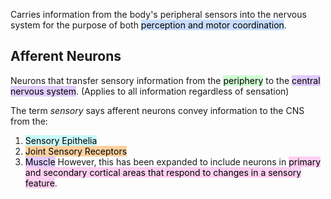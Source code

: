 Carries information from the body's peripheral sensors into the nervous system for the purpose of both <mark style="background: #ADCCFFA6;">perception and motor coordination</mark>.

## Afferent Neurons
Neurons that transfer sensory information from the <mark style="background: #BBFABBA6;">periphery</mark> to the <mark style="background: #D2B3FFA6;">central nervous system</mark>. (Applies to all information regardless of sensation)

The term _sensory_ says afferent neurons convey information to the CNS from the:
1) <mark style="background: #ABF7F7A6;">Sensory Epithelia</mark>
2) <mark style="background: #FFB86CA6;">Joint Sensory Receptors</mark>
3) <mark style="background: #D2B3FFA6;">Muscle</mark>
However, this has been expanded to include neurons in <mark style="background: #FFB8EBA6;">primary and secondary cortical areas that respond to changes in a sensory feature</mark>.

